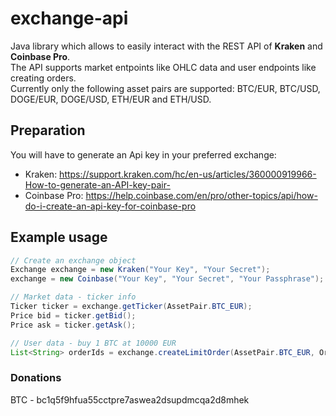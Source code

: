 # exchange-api
Java library which allows to easily interact with the REST API of **Kraken** and **Coinbase Pro**.  
The API supports market entpoints like OHLC data and user endpoints like creating orders.  
Currently only the following asset pairs are supported: BTC/EUR, BTC/USD, DOGE/EUR, DOGE/USD, ETH/EUR and ETH/USD.

## Preparation
You will have to generate an Api key in your preferred exchange:
- Kraken: https://support.kraken.com/hc/en-us/articles/360000919966-How-to-generate-an-API-key-pair-
- Coinbase Pro: https://help.coinbase.com/en/pro/other-topics/api/how-do-i-create-an-api-key-for-coinbase-pro

## Example usage
```Java
// Create an exchange object
Exchange exchange = new Kraken("Your Key", "Your Secret");
exchange = new Coinbase("Your Key", "Your Secret", "Your Passphrase");

// Market data - ticker info
Ticker ticker = exchange.getTicker(AssetPair.BTC_EUR);
Price bid = ticker.getBid();
Price ask = ticker.getAsk();

// User data - buy 1 BTC at 10000 EUR
List<String> orderIds = exchange.createLimitOrder(AssetPair.BTC_EUR, OrderAction.BUY, new Volume(BigDecimal.ONE, Currency.BTC), new Price(new BigDecimal("10000"), Currency.EUR));

```

### Donations
BTC - bc1q5f9hfua55cctpre7aswea2dsupdmcqa2d8mhek
